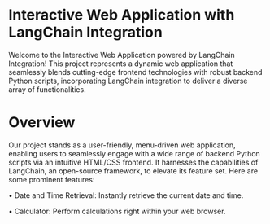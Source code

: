 # Interactive Web Application with LangChain Integration 
Welcome to the Interactive Web Application powered by LangChain Integration! This project represents a dynamic web application that seamlessly blends cutting-edge frontend technologies with robust backend Python scripts, incorporating LangChain integration to deliver a diverse array of functionalities.

# Overview
Our project stands as a user-friendly, menu-driven web application, enabling users to seamlessly engage with a wide range of backend Python scripts via an intuitive HTML/CSS frontend. It harnesses the capabilities of LangChain, an open-source framework, to elevate its feature set. Here are some prominent features: 			

 •	 Date and Time Retrieval: Instantly retrieve the current date and time.	
	
 •	 Calculator: Perform calculations right within your web browser.    




